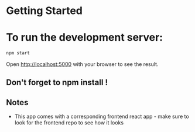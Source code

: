 # Getting Started

# To run the development server:

```bash
npm start
```

Open [http://localhost:5000](http://localhost:5000) with your browser to see the result.

## Don't forget to npm install !

## Notes

- This app comes with a corresponding frontend react app - make sure to look for the frontend repo to see how it looks

